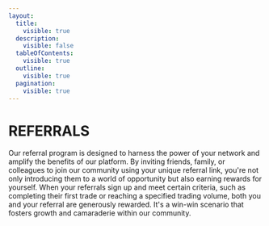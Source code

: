 ```yaml
---
layout:
  title:
    visible: true
  description:
    visible: false
  tableOfContents:
    visible: true
  outline:
    visible: true
  pagination:
    visible: true
---
```


# REFERRALS

Our referral program is designed to harness the power of your network and amplify the benefits of our platform. By inviting friends, family, or colleagues to join our community using your unique referral link, you're not only introducing them to a world of opportunity but also earning rewards for yourself. When your referrals sign up and meet certain criteria, such as completing their first trade or reaching a specified trading volume, both you and your referral are generously rewarded. It's a win-win scenario that fosters growth and camaraderie within our community.
